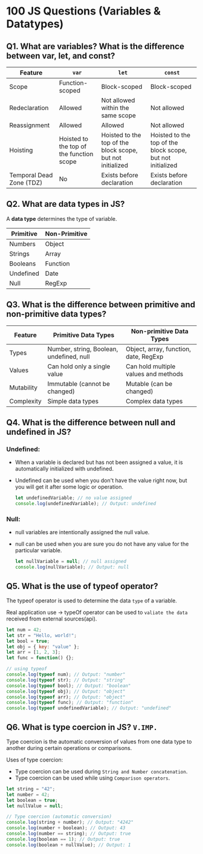 # 100 JS Questions (Variables & Datatypes)

## Q1. What are variables? What is the difference between var, let, and const?

| Feature | `var` | `let` | `const` |
|---|---|---|---|
| Scope | Function-scoped | Block-scoped | Block-scoped |
| Redeclaration | Allowed | Not allowed within the same scope | Not allowed |
| Reassignment | Allowed | Allowed | Not allowed |
| Hoisting | Hoisted to the top of the function scope | Hoisted to the top of the block scope, but not initialized | Hoisted to the top of the block scope, but not initialized |
| Temporal Dead Zone (TDZ) | No | Exists before declaration | Exists before declaration |

## Q2. What are data types in JS?

A **data type** determines the type of variable.

| Primitive | Non-Primitive |
|---|---|
| Numbers | Object |
| Strings | Array |
| Booleans | Function |
| Undefined | Date |
| Null | RegExp |

## Q3. What is the difference between primitive and non-primitive data types?

| Feature | Primitive Data Types | Non-primitive Data Types |
|---|---|---|
| Types | Number, string, Boolean, undefined, null | Object, array, function, date, RegExp |
| Values | Can hold only a single value | Can hold multiple values and methods |
| Mutability | Immutable (cannot be changed) | Mutable (can be changed) |
| Complexity | Simple data types | Complex data types |

## Q4. What is the difference between null and undefined in JS?

### Undefined:
* When a variable is declared but has not been assigned a value, it is automatically initialized with undefined.
* Undefined can be used when you don't have the value right now, but you will get it after some logic or operation.

    ```javascript
    let undefinedVariable; // no value assigned
    console.log(undefinedVariable); // Output: undefined
    ```

### Null:
* null variables are intentionally assigned the null value.
* null can be used when you are sure you do not have any value for the particular variable.

    ```javascript    
    let nullVariable = null; // null assigned
    console.log(nullVariable); // Output: null
    ```

## Q5. What is the use of typeof operator?

The typeof operator is used to determine the data `type` of a variable.

Real application use -> typeOf operator can be used to `valiate the data` received from external sources(api).

```javascript
let num = 42;
let str = "Hello, world!";
let bool = true;
let obj = { key: "value" };
let arr = [1, 2, 3];
let func = function() {};

// using typeof
console.log(typeof num); // Output: "number"
console.log(typeof str); // Output: "string"
console.log(typeof bool); // Output: "boolean"
console.log(typeof obj); // Output: "object"
console.log(typeof arr); // Output: "object"
console.log(typeof func); // Output: "function"
console.log(typeof undefinedVariable); // Output: "undefined"
```

## Q6. What is type coercion in JS? `V.IMP.`

Type coercion is the automatic conversion of values from one data type to another during certain operations or comparisons.

Uses of type coercion:
* Type coercion can be used during `String and Number concatenation`.
* Type coercion can be used while using `Comparison operators`.

```javascript
let string = "42";
let number = 42;
let boolean = true;
let nullValue = null;

// Type coercion (automatic conversion)
console.log(string + number); // Output: "4242"
console.log(number + boolean); // Output: 43
console.log(number == string); // Output: true
console.log(boolean == 1); // Output: true
console.log(boolean + nullValue); // Output: 1
```